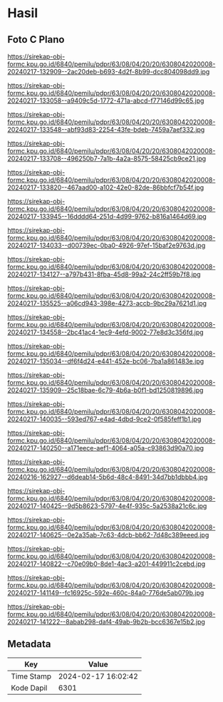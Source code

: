 # Hasil

## Foto C Plano

https://sirekap-obj-formc.kpu.go.id/6840/pemilu/pdpr/63/08/04/20/20/6308042020008-20240217-132909--2ac20deb-b693-4d2f-8b99-dcc804098dd9.jpg

https://sirekap-obj-formc.kpu.go.id/6840/pemilu/pdpr/63/08/04/20/20/6308042020008-20240217-133058--a9409c5d-1772-471a-abcd-f77146d99c65.jpg

https://sirekap-obj-formc.kpu.go.id/6840/pemilu/pdpr/63/08/04/20/20/6308042020008-20240217-133548--abf93d83-2254-43fe-bdeb-7459a7aef332.jpg

https://sirekap-obj-formc.kpu.go.id/6840/pemilu/pdpr/63/08/04/20/20/6308042020008-20240217-133708--496250b7-7a1b-4a2a-8575-58425cb9ce21.jpg

https://sirekap-obj-formc.kpu.go.id/6840/pemilu/pdpr/63/08/04/20/20/6308042020008-20240217-133820--467aad00-a102-42e0-82de-86bbfcf7b54f.jpg

https://sirekap-obj-formc.kpu.go.id/6840/pemilu/pdpr/63/08/04/20/20/6308042020008-20240217-133945--16dddd64-251d-4d99-9762-b816a1464d69.jpg

https://sirekap-obj-formc.kpu.go.id/6840/pemilu/pdpr/63/08/04/20/20/6308042020008-20240217-134033--d00739ec-0ba0-4926-97ef-15baf2e9763d.jpg

https://sirekap-obj-formc.kpu.go.id/6840/pemilu/pdpr/63/08/04/20/20/6308042020008-20240217-134127--a797b431-8fba-45d8-99a2-24c2ff59b7f8.jpg

https://sirekap-obj-formc.kpu.go.id/6840/pemilu/pdpr/63/08/04/20/20/6308042020008-20240217-135525--a06cd943-398e-4273-accb-9bc29a7621d1.jpg

https://sirekap-obj-formc.kpu.go.id/6840/pemilu/pdpr/63/08/04/20/20/6308042020008-20240217-134558--2bc41ac4-1ec9-4efd-9002-77e8d3c356fd.jpg

https://sirekap-obj-formc.kpu.go.id/6840/pemilu/pdpr/63/08/04/20/20/6308042020008-20240217-135034--df6f4d24-e441-452e-bc06-7ba1a861483e.jpg

https://sirekap-obj-formc.kpu.go.id/6840/pemilu/pdpr/63/08/04/20/20/6308042020008-20240217-135909--25c18bae-6c79-4b6a-b0f1-bd1250819896.jpg

https://sirekap-obj-formc.kpu.go.id/6840/pemilu/pdpr/63/08/04/20/20/6308042020008-20240217-140035--593ed767-e4ad-4dbd-9ce2-0f585feff1b1.jpg

https://sirekap-obj-formc.kpu.go.id/6840/pemilu/pdpr/63/08/04/20/20/6308042020008-20240217-140250--a171eece-aef1-4064-a05a-c93863d90a70.jpg

https://sirekap-obj-formc.kpu.go.id/6840/pemilu/pdpr/63/08/04/20/20/6308042020008-20240216-162927--d6deab14-5b6d-48c4-8491-34d7bb1dbbb4.jpg

https://sirekap-obj-formc.kpu.go.id/6840/pemilu/pdpr/63/08/04/20/20/6308042020008-20240217-140425--9d5b8623-5797-4e4f-935c-5a2538a21c6c.jpg

https://sirekap-obj-formc.kpu.go.id/6840/pemilu/pdpr/63/08/04/20/20/6308042020008-20240217-140625--0e2a35ab-7c63-4dcb-bb62-7d48c389eeed.jpg

https://sirekap-obj-formc.kpu.go.id/6840/pemilu/pdpr/63/08/04/20/20/6308042020008-20240217-140822--c70e09b0-8de1-4ac3-a201-449911c2cebd.jpg

https://sirekap-obj-formc.kpu.go.id/6840/pemilu/pdpr/63/08/04/20/20/6308042020008-20240217-141149--fc16925c-592e-460c-84a0-776de5ab079b.jpg

https://sirekap-obj-formc.kpu.go.id/6840/pemilu/pdpr/63/08/04/20/20/6308042020008-20240217-141222--8abab298-daf4-49ab-9b2b-bcc6367e15b2.jpg


## Metadata

| Key        | Value               |
| ---------- | ------------------- |
| Time Stamp | 2024-02-17 16:02:42 |
| Kode Dapil | 6301                |



